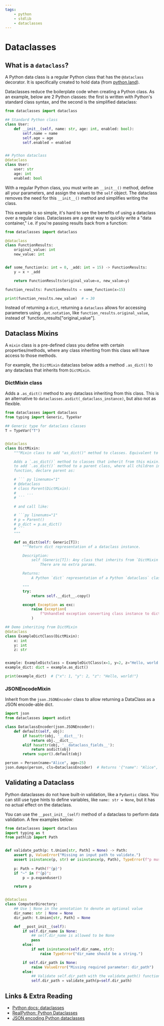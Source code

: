 ```yaml
---
tags:
    - python
    - stdlib
    - dataclasses
---
```


# Dataclasses

## What is a `dataclass`?

A Python data class is a regular Python class that has the `@dataclass` decorator. It is specifically created to hold data (from [python.land](https://python.land/python-data-classes)).

Dataclasses reduce the boilerplate code when creating a Python class. As an example, below are 2 Python classes: the first is written with Python's standard class syntax, and the second is the simplified dataclass:

```py title="Standard class vs dataclass" linenums="1"
from dataclasses import dataclass

## Standard Python class
class User:
    def __init__(self, name: str, age: int, enabled: bool):
        self.name = name
        self.age = age
        self.enabled = enabled


## Python dataclass
@dataclass
class User:
    user: str
    age: int
    enabled: bool

```

With a regular Python class, you must write an `__init__()` method, define all your parameters, and assign the values to the `self` object. The dataclass removes the need for this `__init__()` method and simplifies writing the class.

This example is so simple, it's hard to see the benefits of using a dataclass over a regular class. Dataclasses are a great way to quickly write a "data container," i.e. if you're passing results back from a function:

```py title="Example dataclass function return" linenums="1"
from dataclasses import dataclass

@dataclass
class FunctionResults:
    original_value: int
    new_value: int


def some_function(x: int = 0, _add: int = 15) -> FunctionResults:
    y = x + _add

    return FunctionResults(original_value=x, new_value=y)

function_results: FunctionResults = some_function(x=15)

print(function_results.new_value)  # = 30

```

Instead of returning a `dict`, returning a `dataclass` allows for accessing parameters using `.dot.notation`, like `function_results.original_value`, instead of `function_results["original_value"].

## Dataclass Mixins

A `mixin` class is a pre-defined class you define with certain properties/methods, where any class inheriting from this class will have access to those methods.

For example, the `DictMixin` dataclass below adds a method `.as_dict()` to any dataclass that inherits from `DictMixin`.

### DictMixin class

Adds a `.as_dict()` method to any dataclass inheriting from this class. This is an alternative to `dataclasses.asdict(_dataclass_instance)`, but also not as flexible.

```py title="DictMixin" linenums="1"
from dataclasses import dataclass
from typing import Generic, TypeVar

## Generic type for dataclass classes
T = TypeVar("T")


@dataclass
class DictMixin:
    """Mixin class to add "as_dict()" method to classes. Equivalent to .__dict__.

    Adds a `.as_dict()` method to classes that inherit from this mixin. For example,
    to add `.as_dict()` method to a parent class, where all children inherit the .as_dict()
    function, declare parent as:

    # ``` py linenums="1"
    # @dataclass
    # class Parent(DictMixin):
    #     ...
    # ```

    # and call like:

    # ```py linenums="1"
    # p = Parent()
    # p_dict = p.as_dict()
    # ```
    """

    def as_dict(self: Generic[T]):
        """Return dict representation of a dataclass instance.

        Description:
            self (Generic[T]): Any class that inherits from `DictMixin` will automatically have a method `.as_dict()`.
                There are no extra params.

        Returns:
            A Python `dict` representation of a Python `dataclass` class.

        """
        try:
            return self.__dict__.copy()

        except Exception as exc:
            raise Exception(
                f"Unhandled exception converting class instance to dict. Details: {exc}"
            )

## Demo inheriting from DictMixin
@dataclass
class ExampleDictClass(DictMixin):
    x: int
    y: int
    z: str


example: ExampleDictclass = ExampleDictClass(x=1, y=2, z="Hello, world!")
example_dict: dict = example.as_dict()

print(example_dict)  # {"x": 1, "y": 2, "z": "Hello, world!"}
```

### JSONEncodeMixin

Inherit from the `json.JSONEncoder` class to allow returning a DataClass as a JSON encode-able dict.

```py title="JSONEncoder class inheritance" linenums="1"
import json
from dataclasses import asdict

class DataclassEncoder(json.JSONEncoder):
    def default(self, obj):
        if hasattr(obj, '__dict__'):
            return obj.__dict__
        elif hasattr(obj, '__dataclass_fields__'):
            return asdict(obj)
        return super().default(obj)

person = Person(name="Alice", age=25)
json.dumps(person, cls=DataclassEncoder)  # Returns '{"name": "Alice", "age": 25}'
```

## Validating a Dataclass

Python dataclasses do not have built-in validation, like a `Pydantic` class. You can still use type hints to define variables, like `name: str = None`, but it has no actual effect on the dataclass.

You can use the `__post_init__(self)` method of a dataclass to perform data validation. A few examples below:

```py title="Dataclass validation" linenums="1"
from dataclasses import dataclass
import typing as t
from pathlib import Path


def validate_path(p: t.Union[str, Path] = None) -> Path:
    assert p, ValueError("Missing an input path to validate.")
    assert isinstance(p, str) or isinstance(p, Path), TypeError(f"p must be a str or Path. Got type: ({type(p)})")
    
    p: Path = Path(f"{p}")
    if "~" in f"{p}":
        p = p.expanduser()

    return p


@dataclass
class ComputerDirectory:
    ## Use | None in the annotation to denote an optional value
    dir_name: str | None = None
    dir_path: t.Union[str, Path] = None

    def __post_init__(self):
        if self.dir_name is None:
            ## self.dir_name is allowed to be None
            pass
        else:
            if not isinstance(self.dir_name, str):
                raise TypeError("dir_name should be a string.")

        if self.dir_path is None:
            raise ValueError("Missing required parameter: dir_path")
        else:
            ## Validate self.dir_path with the validate_path() function
            self.dir_path = validate_path(p=self.dir_path)

```

## Links & Extra Reading

- [Python docs: dataclasses](https://docs.python.org/3/library/dataclasses.html)
- [RealPython: Python Dataclasses](https://realpython.com/python-data-classes/)
- [JSON encoding Python dataclasses](https://www.bruceeckel.com/2018/09/16/json-encoding-python-dataclasses/)
